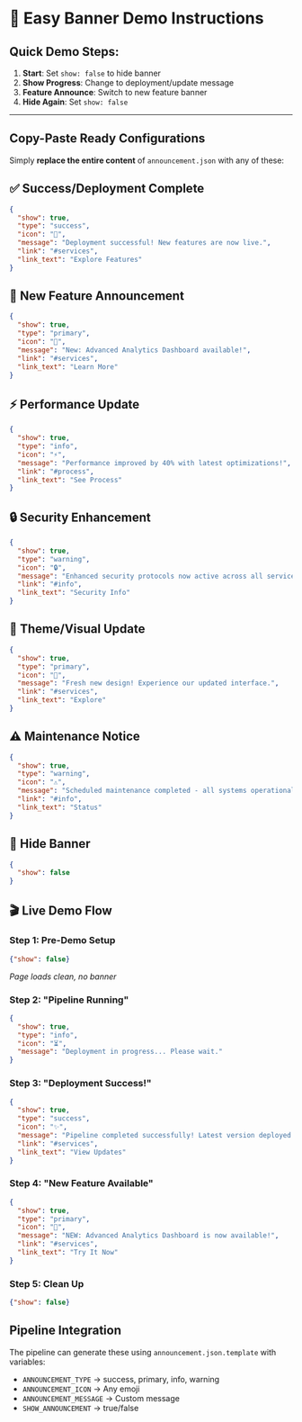 # 🎯 Easy Banner Demo Instructions

## Quick Demo Steps:
1. **Start**: Set `show: false` to hide banner
2. **Show Progress**: Change to deployment/update message
3. **Feature Announce**: Switch to new feature banner
4. **Hide Again**: Set `show: false`

---

## Copy-Paste Ready Configurations

Simply **replace the entire content** of `announcement.json` with any of these:

## ✅ Success/Deployment Complete
```json
{
  "show": true,
  "type": "success",
  "icon": "🎉",
  "message": "Deployment successful! New features are now live.",
  "link": "#services",
  "link_text": "Explore Features"
}
```

## 🚀 New Feature Announcement
```json
{
  "show": true,
  "type": "primary",
  "icon": "🚀",
  "message": "New: Advanced Analytics Dashboard available!",
  "link": "#services",
  "link_text": "Learn More"
}
```

## ⚡ Performance Update
```json
{
  "show": true,
  "type": "info",
  "icon": "⚡",
  "message": "Performance improved by 40% with latest optimizations!",
  "link": "#process",
  "link_text": "See Process"
}
```

## 🔒 Security Enhancement
```json
{
  "show": true,
  "type": "warning",
  "icon": "🔒",
  "message": "Enhanced security protocols now active across all services.",
  "link": "#info",
  "link_text": "Security Info"
}
```

## 🎨 Theme/Visual Update
```json
{
  "show": true,
  "type": "primary",
  "icon": "🎨",
  "message": "Fresh new design! Experience our updated interface.",
  "link": "#services",
  "link_text": "Explore"
}
```

## ⚠️ Maintenance Notice
```json
{
  "show": true,
  "type": "warning",
  "icon": "⚠️",
  "message": "Scheduled maintenance completed - all systems operational.",
  "link": "#info",
  "link_text": "Status"
}
```

## 🎯 Hide Banner
```json
{
  "show": false
}
```

## 🎬 Live Demo Flow

### Step 1: Pre-Demo Setup
```json
{"show": false}
```
*Page loads clean, no banner*

### Step 2: "Pipeline Running"
```json
{
  "show": true,
  "type": "info",
  "icon": "⏳",
  "message": "Deployment in progress... Please wait."
}
```

### Step 3: "Deployment Success!" 
```json
{
  "show": true,
  "type": "success",
  "icon": "✨",
  "message": "Pipeline completed successfully! Latest version deployed.",
  "link": "#services",
  "link_text": "View Updates"
}
```

### Step 4: "New Feature Available"
```json
{
  "show": true,
  "type": "primary",
  "icon": "🚀",
  "message": "NEW: Advanced Analytics Dashboard is now available!",
  "link": "#services",
  "link_text": "Try It Now"
}
```

### Step 5: Clean Up
```json
{"show": false}
```

## Pipeline Integration

The pipeline can generate these using `announcement.json.template` with variables:
- `ANNOUNCEMENT_TYPE` → success, primary, info, warning
- `ANNOUNCEMENT_ICON` → Any emoji
- `ANNOUNCEMENT_MESSAGE` → Custom message
- `SHOW_ANNOUNCEMENT` → true/false